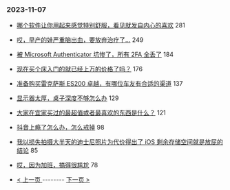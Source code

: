 ### 2023-11-07 
- [哪个软件让你用起来感觉特别舒服，看见就发自内心的喜欢](https://www.v2ex.com/t/989398) 281
- [哎，早产的娃严重脑出血，要放弃治疗了...](https://www.v2ex.com/t/989504) 249
- [被 Microsoft Authenticator 坑惨了，所有 2FA 全丢了](https://www.v2ex.com/t/989278) 184
- [现在买个床入门的就已经上万的价格了吗？](https://www.v2ex.com/t/989331) 176
- [准备购买雷克萨斯 ES200 卓越，有哪位车友有合适的渠道](https://www.v2ex.com/t/989387) 137
- [显示器太厚，桌子深度不够怎么办](https://www.v2ex.com/t/989334) 129
- [大家在宜家买过的最超值或者最喜欢的东西是什么？](https://www.v2ex.com/t/989343) 121
- [抖音上瘾了怎么办，怎么戒掉](https://www.v2ex.com/t/989306) 98
- [我以损失拍摄大半天的迪士尼照片为代价得出了 iOS 剩余存储空间就是放屁的结论](https://www.v2ex.com/t/989309) 85
- [哎，因为加班，搞得很尴尬](https://www.v2ex.com/t/989457) 78 

- [ < 上一页 ](https://github.com/able8/v2ex-hot-record/blob/master/2023-11-06.md) -------- [ 下一页 > ](https://github.com/able8/v2ex-hot-record/blob/master/2023-11-08.md)